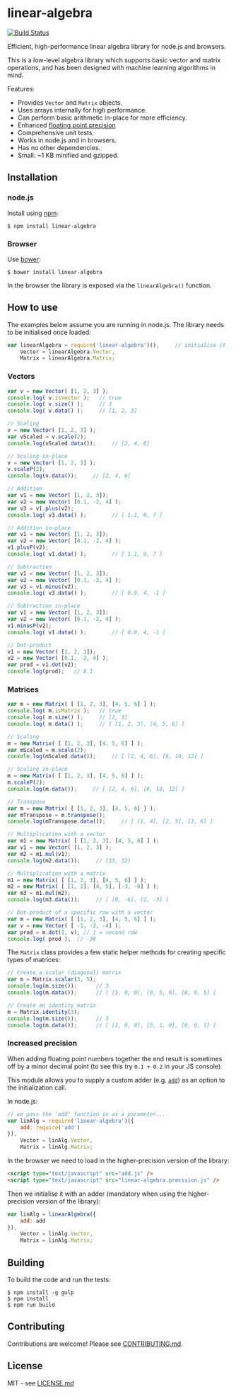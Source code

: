 # linear-algebra

[![Build Status](https://secure.travis-ci.org/hiddentao/linear-algebra.png)](http://travis-ci.org/hiddentao/linear-algebra)

Efficient, high-performance linear algebra library for node.js and browsers.

This is a low-level algebra library which supports basic vector and matrix operations, and has been designed with machine learning algorithms in mind.

Features:

* Provides `Vector` and `Matrix` objects.
* Uses arrays internally for high performance.
* Can perform basic arithmetic in-place for more efficiency.
* Enhanced [floating point precision](#increased-precision)
* Comprehensive unit tests.
* Works in node.js and in browsers.
* Has no other dependencies.
* Small: ~1 KB minified and gzipped.

## Installation

### node.js

Install using [npm](http://npmjs.org/):

    $ npm install linear-algebra

### Browser

Use [bower](https://github.com/bower/bower):

    $ bower install linear-algebra

In the browser the library is exposed via the `linearAlgebra()` function.

## How to use

The examples below assume you are running in node.js. The library needs to be initialised once loaded:

```javascript
var linearAlgebra = require('linear-algebra')(),     // initialise it
    Vector = linearAlgebra.Vector,
    Matrix = linearAlgebra.Matrix;
```

### Vectors

```javascript
var v = new Vector( [1, 2, 3] );
console.log( v.isVector );   // true
console.log( v.size() );     // 3
console.log( v.data() );     // [1, 2, 3]

// Scaling
v = new Vector( [1, 2, 3] );
var vScaled = v.scale(2);
console.log(vScaled.data());     // [2, 4, 6]

// Scaling in-place
v = new Vector( [1, 2, 3] );
v.scaleP(2);
console.log(v.data());     // [2, 4, 6]

// Addition
var v1 = new Vector( [1, 2, 3]);
var v2 = new Vector( [0.1, -2, 4] );
var v3 = v1.plus(v2);
console.log( v3.data() );        // [ 1.1, 0, 7 ]

// Addition in-place
var v1 = new Vector( [1, 2, 3]);
var v2 = new Vector( [0.1, -2, 4] );
v1.plusP(v2);
console.log( v1.data() );        // [ 1.1, 0, 7 ]

// Subtraction
var v1 = new Vector( [1, 2, 3]);
var v2 = new Vector( [0.1, -2, 4] );
var v3 = v1.minus(v2);
console.log( v3.data() );        // [ 0.9, 4, -1 ]

// Subtraction in-place
var v1 = new Vector( [1, 2, 3]);
var v2 = new Vector( [0.1, -2, 4] );
v1.minusP(v2);
console.log( v1.data() );        // [ 0.9, 4, -1 ]

// Dot-product
v1 = new Vector( [1, 2, 3]);
v2 = new Vector( [0.1, -2, 4] );
var prod = v1.dot(v2);
console.log(prod);   // 8.1
```

### Matrices

```javascript
var m = new Matrix( [ [1, 2, 3], [4, 5, 6] ] );
console.log( m.isMatrix );   // true
console.log( m.size() );     // [2, 3]
console.log( m.data() );     // [ [1, 2, 3], [4, 5, 6] ]

// Scaling
m = new Matrix( [ [1, 2, 3], [4, 5, 6] ] );
var mScaled = m.scale(2);
console.log(mScaled.data());     // [ [2, 4, 6], [8, 10, 12] ]

// Scaling in-place
m = new Matrix( [ [1, 2, 3], [4, 5, 6] ] );
m.scaleP(2);
console.log(m.data());     // [ [2, 4, 6], [8, 10, 12] ]

// Transpose
var m = new Matrix( [ [1, 2, 3], [4, 5, 6] ] );
var mTranspose = m.transpose();
console.log(mTranspose.data());     // [ [1, 4], [2, 5], [3, 6] ]

// Multiplication with a vector
var m1 = new Matrix( [ [1, 2, 3], [4, 5, 6] ] );
var v1 = new Vector( [1, 2, 3] );
var m2 = m1.mul(v1);
console.log(m2.data());     // [13, 32]

// Multiplication with a matrix
m1 = new Matrix( [ [1, 2, 3], [4, 5, 6] ] );
m2 = new Matrix( [ [1, 2], [4, 5], [-3, -6] ] );
var m3 = m1.mul(m2);
console.log(m3.data());     // [ [0, -6], [2, -3] ]

// Dot-product of a specific row with a vector
var m = new Matrix( [ [1, 2, 3], [4, 5, 6] ] );
var v = new Vector( [ -1, -2, -4] );
var prod = m.dot(1, v); // 1 = second row 
console.log( prod );  // -38
```

The `Matrix` class provides a few static helper methods for creating specific types of matrices:

```javascript
// Create a scalar (diagonal) matrix
var m = Matrix.scalar(3, 5);
console.log(m.size());      // 3
console.log(m.data());      // [ [5, 0, 0], [0, 5, 0], [0, 0, 5] ]

// Create an identity matrix
m = Matrix.identity(3);
console.log(m.size());      // 3
console.log(m.data());      // [ [1, 0, 0], [0, 1, 0], [0, 0, 1] ]
```

### Increased precision

When adding floating point numbers together the end result is sometimes off by a minor decimal point (to see this try `0.1 + 0.2` in your JS console). 

This module allows you to supply a custom adder (e.g. [`add`](https://www.npmjs.org/package/add)) as an option to the initialization call.

In node.js:

```javascript
// we pass the 'add' function in as a parameter...
var linAlg = require('linear-algebra')({
    add: require('add')
}),
    Vector = linAlg.Vector,
    Matrix = linAlg.Matrix;
```

In the browser we need to load in the higher-precision version of the library:

```html
<script type="text/javascript" src="add.js" />
<script type="text/javascript" src="linear-algebra.precision.js" />
```

Then we initialise it with an adder (mandatory when using the higher-precision version of the library):

```javascript
var linAlg = linearAlgebra({
    add: add
}),
    Vector = linAlg.Vector,
    Matrix = linAlg.Matrix;
```

## Building

To build the code and run the tests:

    $ npm install -g gulp
    $ npm install
    $ npm run build


## Contributing

Contributions are welcome! Please see [CONTRIBUTING.md](https://github.com/hiddentao/linear-algebra/blob/master/CONTRIBUTING.md).

## License

MIT - see [LICENSE.md](https://github.com/hiddentao/linear-algebra/blob/master/LICENSE.md)